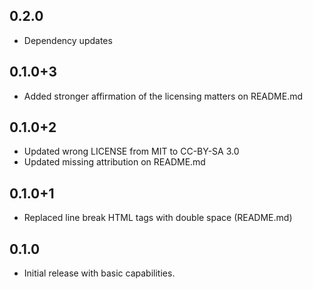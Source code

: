 ## 0.2.0

* Dependency updates

## 0.1.0+3

* Added stronger affirmation of the licensing matters on README.md

## 0.1.0+2

* Updated wrong LICENSE from MIT to CC-BY-SA 3.0
* Updated missing attribution on README.md

## 0.1.0+1

* Replaced line break HTML tags with double space (README.md)

## 0.1.0

* Initial release with basic capabilities.

